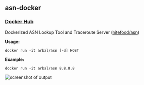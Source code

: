 ## asn-docker
### [Docker Hub](https://hub.docker.com/r/arbal/asn)

Dockerized ASN Lookup Tool and Traceroute Server ([nitefood/asn](https://github.com/nitefood/asn))

**Usage:**

`docker run -it arbal/asn [-d] HOST`

**Example:**

`docker run -it arbal/asn 8.8.8.8`

![screenshot of output](/../screenshots/images/screenshot__docker_run_arbal_asn_8.8.8.8.png?raw=true "SCREENSHOT docker run arbal/asn 8.8.8.8")
